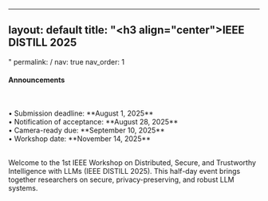 <!-- home.md -->
---
layout: default
title: "<h3 align=\"center\">IEEE DISTILL 2025</h3>"
permalink: /
nav: true
nav_order: 1
---
<html lang="en">
<div class="news-box">
  <h4>Announcements</h4>
  <br>
  <p>
    • Submission deadline: **August 1, 2025**<br>
    • Notification of acceptance: **August 28, 2025**<br>
    • Camera-ready due: **September 10, 2025**<br>
    • Workshop date: **November 14, 2025**
  </p>
</div>
</html>

<br>
Welcome to the 1st IEEE Workshop on Distributed, Secure, and Trustworthy Intelligence with LLMs (IEEE DISTILL 2025). This half-day event brings together researchers on secure, privacy-preserving, and robust LLM systems. 
